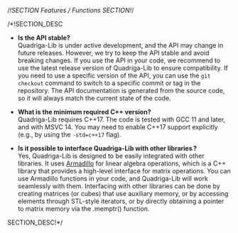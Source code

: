 /*!SECTION
Features / Functions
SECTION!*/

/*!SECTION_DESC
- **Is the API stable?**<br>
  Quadriga-Lib is under active development, and the API may change in future releases.
  However, we try to keep the API stable and avoid breaking changes. If you use the
  API in your code, we recommend to use the latest release version of Quadriga-Lib
  to ensure compatibility. If you need to use a specific version of the API, you can
  use the `git checkout` command to switch to a specific commit or tag in the repository.
  The API documentation is generated from the source code, so it will always match the
  current state of the code. 

- **What is the minimum required C++ version?**<br>
  Quadriga-Lib requires C++17. The code is tested with GCC 11 and later, and with
  MSVC 14. You may need to enable C++17 support explicitly (e.g., by using 
  the `-std=c++17` flag).

- **Is it possible to interface Quadriga-Lib with other libraries ?**<br>
  Yes, Quadriga-Lib is designed to be easily integrated with other libraries. 
  It uses <a href="https://arma.sourceforge.net">Armadillo</a> for linear algebra 
  operations, which is a C++ library that provides a high-level interface for matrix operations. 
  You can use Armadillo functions in your code, and Quadriga-Lib will work seamlessly with them. 
  Interfacing with other libraries can be done by creating matrices (or cubes) that use auxiliary 
  memory, or by accessing elements through STL-style iterators, or by directly obtaining a pointer 
  to matrix memory via the .memptr() function. 

SECTION_DESC!*/